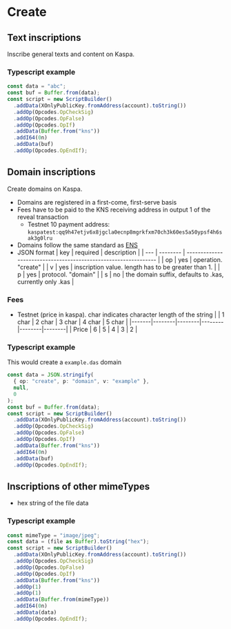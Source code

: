 # Create

## Text inscriptions

Inscribe general texts and content on Kaspa.

### Typescript example

```ts
const data = "abc";
const buf = Buffer.from(data);
const script = new ScriptBuilder()
  .addData(XOnlyPublicKey.fromAddress(account).toString())
  .addOp(Opcodes.OpCheckSig)
  .addOp(Opcodes.OpFalse)
  .addOp(Opcodes.OpIf)
  .addData(Buffer.from("kns"))
  .addI64(0n)
  .addData(buf)
  .addOp(Opcodes.OpEndIf);
```

## Domain inscriptions

Create domains on Kaspa.

- Domains are registered in a first-come, first-serve basis
- Fees have to be paid to the KNS receiving address in output 1 of the reveal transaction
  - Testnet 10 payment address: `kaspatest:qq9h47etjv6x8jgcla0ecnp8mgrkfxm70ch3k60es5a50ypsf4h6sak3g0lru`
- Domains follow the same standard as [ENS](https://docs.ens.domains/faq#what-characters-are-supported)
- JSON format
  | key | required | description |
  | --- | -------- | --------------------------------------------------------------- |
  | op | yes | operation. "create" |
  | v | yes | inscription value. length has to be greater than 1. |
  | p | yes | protocol. "domain" |
  | s | no | the domain suffix, defaults to .kas, currently only .kas |

### Fees

- Testnet (price in kaspa). char indicates character length of the string
  | | 1 char | 2 char | 3 char | 4 char | 5 char |
  |-------|--------|--------|--------|--------|--------|
  | Price | 6 | 5 | 4 | 3 | 2 |

### Typescript example

This would create a `example.das` domain

```ts
const data = JSON.stringify(
  { op: "create", p: "domain", v: "example" },
  null,
  0
);
const buf = Buffer.from(data);
const script = new ScriptBuilder()
  .addData(XOnlyPublicKey.fromAddress(account).toString())
  .addOp(Opcodes.OpCheckSig)
  .addOp(Opcodes.OpFalse)
  .addOp(Opcodes.OpIf)
  .addData(Buffer.from("kns"))
  .addI64(0n)
  .addData(buf)
  .addOp(Opcodes.OpEndIf);
```

## Inscriptions of other mimeTypes

- hex string of the file data

### Typescript example

```ts
const mimeType = "image/jpeg";
const data = (file as Buffer).toString("hex");
const script = new ScriptBuilder()
  .addData(XOnlyPublicKey.fromAddress(account).toString())
  .addOp(Opcodes.OpCheckSig)
  .addOp(Opcodes.OpFalse)
  .addOp(Opcodes.OpIf)
  .addData(Buffer.from("kns"))
  .addOp(1)
  .addOp(1)
  .addData(Buffer.from(mimeType))
  .addI64(0n)
  .addData(data)
  .addOp(Opcodes.OpEndIf);
```

